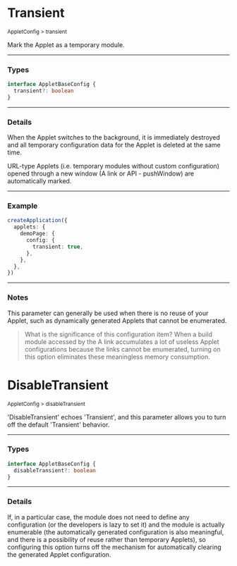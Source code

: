 # Transient

<small>AppletConfig > transient</small>

Mark the Applet as a temporary module.

---

<h3>Types</h3>

```ts
interface AppletBaseConfig {
  transient?: boolean
}
```

---

<h3>Details</h3>

When the Applet switches to the background, it is immediately destroyed and all temporary configuration data for the Applet is deleted at the same time.

URL-type Applets (i.e. temporary modules without custom configuration) opened through a new window (A link or API - pushWindow) are automatically marked.

---

<h3>Example</h3>

```ts
createApplication({
  applets: {
    demoPage: {
      config: {
        transient: true,
      },
    },
  },
})
```

---

<h3>Notes</h3>

This parameter can generally be used when there is no reuse of your Applet, such as dynamically generated Applets that cannot be enumerated.

> What is the significance of this configuration item? When a build module accessed by the A link accumulates a lot of useless Applet configurations because the links cannot be enumerated, turning on this option eliminates these meaningless memory consumption.

# DisableTransient

<small>AppletConfig > disableTransient</small>

'DisableTransient' echoes 'Transient', and this parameter allows you to turn off the default 'Transient' behavior.

---

<h3>Types</h3>

```ts
interface AppletBaseConfig {
  disableTransient?: boolean
}
```

---

<h3>Details</h3>

If, in a particular case, the module does not need to define any configuration (or the developers is lazy to set it) and the module is actually enumerable (the automatically generated configuration is also meaningful, and there is a possibility of reuse rather than temporary Applets), so configuring this option turns off the mechanism for automatically clearing the generated Applet configuration.

